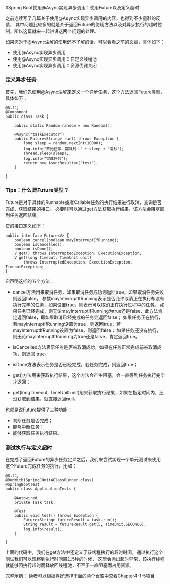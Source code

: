 #Spring Boot使用@Async实现异步调用：使用Future以及定义超时

之前连续写了几篇关于使用@Async实现异步调用的内容，也得到不少童鞋的反馈，
其中问题比较多的就是关于返回Future的使用方法以及对异步执行的超时控制，所以这篇就来一起讲讲这两个问题的处理。

如果您对于@Async注解的使用还不了解的话，可以看看之前的文章，具体如下：

- 使用@Async实现异步调用
- 使用@Async实现异步调用：自定义线程池
- 使用@Async实现异步调用：资源优雅关闭

### 定义异步任务

首先，我们先使用@Async注解来定义一个异步任务，这个方法返回Future类型，具体如下：
```
@Slf4j
@Component
public class Task {

    public static Random random = new Random();

    @Async("taskExecutor")
    public Future<String> run() throws Exception {
        long sleep = random.nextInt(10000);
        log.info("开始任务，需耗时：" + sleep + "毫秒");
        Thread.sleep(sleep);
        log.info("完成任务");
        return new AsyncResult<>("test");
    }

}
```

### Tips：什么是Future类型？

Future是对于具体的Runnable或者Callable任务的执行结果进行取消、查询是否完成、获取结果的接口。
必要时可以通过get方法获取执行结果，该方法会阻塞直到任务返回结果。

它的接口定义如下：
```
public interface Future<V> {
    boolean cancel(boolean mayInterruptIfRunning);
    boolean isCancelled();
    boolean isDone();
    V get() throws InterruptedException, ExecutionException;
    V get(long timeout, TimeUnit unit)
        throws InterruptedException, ExecutionException, TimeoutException;
}
```
它声明这样的五个方法：

- cancel方法用来取消任务，如果取消任务成功则返回true，如果取消任务失败则返回false。
   参数mayInterruptIfRunning表示是否允许取消正在执行却没有执行完毕的任务，如果设置true，则表示可以取消正在执行过程中的任务。
   如果任务已经完成，则无论mayInterruptIfRunning为true还是false，此方法肯定返回false，即如果取消已经完成的任务会返回false；
   如果任务正在执行，若mayInterruptIfRunning设置为true，则返回true，若mayInterruptIfRunning设置为false，则返回false；
   如果任务还没有执行，则无论mayInterruptIfRunning为true还是false，肯定返回true。
   
- isCancelled方法表示任务是否被取消成功，如果在任务正常完成前被取消成功，则返回 true。

- isDone方法表示任务是否已经完成，若任务完成，则返回true；
- get()方法用来获取执行结果，这个方法会产生阻塞，会一直等到任务执行完毕才返回；
- get(long timeout, TimeUnit unit)用来获取执行结果，如果在指定时间内，还没获取到结果，就直接返回null。

也就是说Future提供了三种功能：

- 判断任务是否完成；
- 能够中断任务；
- 能够获取任务执行结果。

### 测试执行与定义超时

在完成了返回Future的异步任务定义之后，我们来尝试实现一个单元测试来使用这个Future完成任务的执行，比如：

```
@Slf4j
@RunWith(SpringJUnit4ClassRunner.class)
@SpringBootTest
public class ApplicationTests {

    @Autowired
    private Task task;

    @Test
    public void test() throws Exception {
        Future<String> futureResult = task.run();
        String result = futureResult.get(5, TimeUnit.SECONDS);
        log.info(result);
    }

}
```
上面的代码中，我们在get方法中还定义了该线程执行的超时时间，通过执行这个测试我们可以观察到执行时间超过5秒的时候，
 这里会抛出超时异常，该执行线程就能够因执行超时而释放回线程池，不至于一直阻塞而占用资源。

完整示例：
读者可以根据喜好选择下面的两个仓库中查看Chapter4-1-5项目